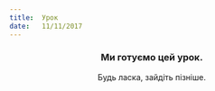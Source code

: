 ```yaml
---
title:  Урок
date:   11/11/2017
---
```


### <center>Ми готуємо цей урок.</center>
<center>Будь ласка, зайдіть пізніше.</center>